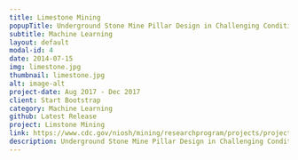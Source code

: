 ```yaml
---
title: Limestone Mining
popupTitle: Underground Stone Mine Pillar Design in Challenging Conditions
subtitle: Machine Learning
layout: default
modal-id: 4
date: 2014-07-15
img: limestone.jpg
thumbnail: limestone.jpg
alt: image-alt
project-date: Aug 2017 - Dec 2017
client: Start Bootstrap
category: Machine Learning
github: Latest Release
project: Limstone Mining
link: https://www.cdc.gov/niosh/mining/researchprogram/projects/project_UndergroundStoneMinePillaDesigninChallengingConditions.html
description: Underground Stone Mine Pillar Design in Challenging Conditions
---
```

